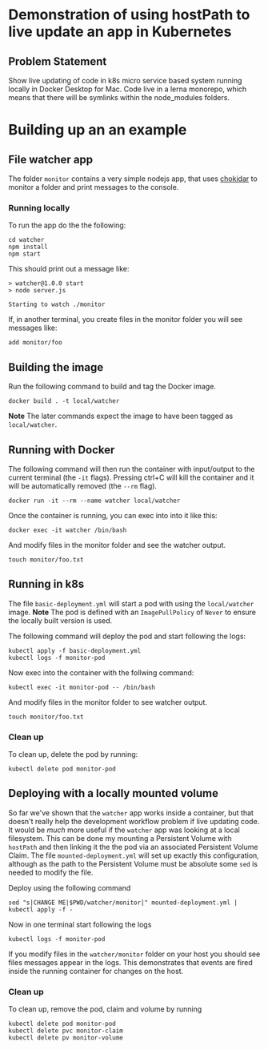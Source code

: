 # Demonstration of using hostPath to live update an app in Kubernetes

## Problem Statement

Show live updating of code in k8s micro service based system running locally
in Docker Desktop for Mac.
Code live in a lerna monorepo, which means that there will be symlinks within
the node_modules folders.

# Building up an an example

## File watcher app

The folder `monitor` contains a very simple nodejs app, that uses
[chokidar](https://github.com/paulmillr/chokidar) to monitor a folder
and print messages to the console.

### Running locally

To run the app do the the following:

```
cd watcher
npm install
npm start
```

This should print out a message like:

```
> watcher@1.0.0 start
> node server.js

Starting to watch ./monitor
```

If, in another terminal, you create files in the monitor folder you
will see messages like:

```
add monitor/foo
```

## Building the image

Run the following command to build and tag the Docker image.

```
docker build . -t local/watcher
```

**Note** The later commands expect the image to have been tagged as
`local/watcher`.

## Running with Docker

The following command will then run the container with input/output to
the current terminal (the `-it` flags). Pressing ctrl+C will kill the
container and it will be automatically removed (the `--rm` flag).

```
docker run -it --rm --name watcher local/watcher
```

Once the container is running, you can exec into into it like this:

```
docker exec -it watcher /bin/bash
```

And modify files in the monitor folder and see the watcher output.

```
touch monitor/foo.txt
```

## Running in k8s

The file `basic-deployment.yml` will start a pod with using the `local/watcher` image. **Note** The pod is defined with an `ImagePullPolicy` of `Never` to ensure the locally built version is used.

The following command will deploy the pod and start following the logs:

```
kubectl apply -f basic-deployment.yml
kubectl logs -f monitor-pod
```

Now exec into the container with the follwing command:

```
kubectl exec -it monitor-pod -- /bin/bash
```

And modify files in the monitor folder to see watcher output.

```
touch monitor/foo.txt
```

### Clean up

To clean up, delete the pod by running:

```
kubectl delete pod monitor-pod
```

## Deploying with a locally mounted volume

So far we've shown that the `watcher` app works inside a container, but that doesn't really help the
development workflow problem if live updating code. It would be _much_ more useful if the `watcher`
app was looking at a local filesystem. This can be done my mounting a Persistent Volume with `hostPath`
and then linking it the the pod via an associated Persistent Volume Claim. The file
`mounted-deployment.yml` will set up exactly this configuration, although as the path to the
Persistent Volume must be absolute some `sed` is needed to modify the file.

Deploy using the following command

```
sed "s|CHANGE ME|$PWD/watcher/monitor|" mounted-deployment.yml | kubectl apply -f -
```

Now in one terminal start following the logs

```
kubectl logs -f monitor-pod
```

If you modify files in the `watcher/monitor` folder on your host you
should see files messages appear in the logs. This demonstrates that
events are fired inside the running container for changes on the host.

### Clean up

To clean up, remove the pod, claim and volume by running

```
kubectl delete pod monitor-pod
kubectl delete pvc monitor-claim
kubectl delete pv monitor-volume
```
